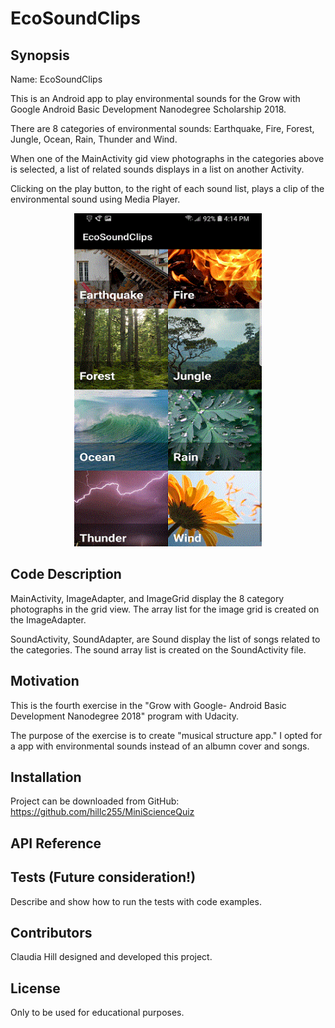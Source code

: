 # EcoSoundClips

## Synopsis

Name: EcoSoundClips

This is an Android app to play environmental sounds for the Grow with Google Android Basic Development Nanodegree Scholarship 2018.

There are 8 categories of environmental sounds: Earthquake, Fire, Forest, Jungle, Ocean, Rain, Thunder and Wind.  

When one of the MainActivity gid view photographs in the categories above is selected, a list of related sounds displays in a list on another Activity.

Clicking on the play button, to the right of each sound list, plays a clip of the environmental sound using Media Player.

<p align="center">
 <kbd><img width="300" height="533" src="readme_assets/EcoSoundClips.gif"></kbd>
</p>

## Code Description

MainActivity, ImageAdapter, and ImageGrid display the 8 category photographs in the grid view.  The array list for the image grid is created on the 
ImageAdapter.

SoundActivity, SoundAdapter, are Sound display the list of songs related to the categories.  The sound array list is created on the SoundActivity file.

## Motivation

This is the fourth exercise in the "Grow with Google-  Android Basic Development Nanodegree 2018" program with Udacity.

The purpose of the exercise is to create "musical structure app." I opted for a app with environmental sounds instead of an albumn cover and songs.

## Installation

Project can be downloaded from GitHub:  https://github.com/hillc255/MiniScienceQuiz

## API Reference

## Tests (Future consideration!)

Describe and show how to run the tests with code examples.

## Contributors

Claudia Hill designed and developed this project.

## License

Only to be used for educational purposes.
